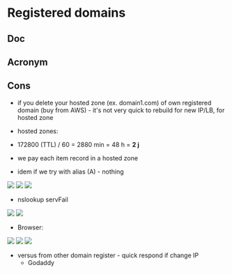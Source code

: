# Registered domains

## Doc

## Acronym

## Cons
* if you delete your hosted zone (ex. domain1.com) of own registered domain (buy from AWS) - it's not very quick to rebuild for new IP/LB, for hosted zone

* hosted zones:
* 172800 (TTL) / 60 = 2880 min = 48 h = **2 j**
* we pay each item record in a hosted zone
* idem if we try with alias (A) - nothing

[<img src="https://i.imgur.com/5b6D2hm.png">](https://i.imgur.com/5b6D2hm.png)
[<img src="https://i.imgur.com/3qMzlxl.png">](https://i.imgur.com/3qMzlxl.png)
[<img src="https://i.imgur.com/5luoVq7.png">](https://i.imgur.com/5luoVq7.png)

* nslookup servFail

[<img src="https://i.imgur.com/1htmGvB.png">](https://i.imgur.com/1htmGvB.png)
[<img src="https://i.imgur.com/8Kpnx0S.png">](https://i.imgur.com/8Kpnx0S.png)

* Browser:

[<img src="https://i.imgur.com/6t4rpjN.png">](https://i.imgur.com/6t4rpjN.png)
[<img src="https://i.imgur.com/XuP9gWM.png">](https://i.imgur.com/XuP9gWM.png)
[<img src="https://i.imgur.com/b4msRCO.png">](https://i.imgur.com/b4msRCO.png)


* versus from other domain register - quick respond if change IP
  * Godaddy
  
  
